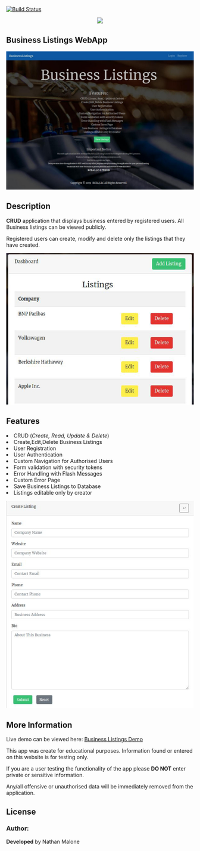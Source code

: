 [![Build Status](https://travis-ci.org/your/repo.svg?branch=master)](https://travis-ci.org/your/repo)

<p align="center"><img src="https://laravel.com/assets/img/components/logo-laravel.svg"></p>

## Business Listings WebApp

![Business Listings](public/images/businesslistings.jpg )

## Description
**CRUD**  application that displays business entered by registered users.
All Business listings can be viewed publicly. 

Registered users can create, modify and delete only the listings that they have created.

![Business Listings](public/images/dashboard-users.jpg )

## Features ##
<li>CRUD (<em>Create, Read, Update & Delete</em>)</li>
            <li>Create,Edit,Delete Business Listings</li>
            <li>User Registration</li>
            <li>User Authentication</li>
            <li>Custom Navigation for Authorised Users</li>
            <li>Form validation with security tokens</li>
            <li>Error Handling with Flash Messages</li>
            <li>Custom Error Page</li>
            <li>Save Business Listings to Database</li>
            <li>Listings editable only by creator</li>


![Business Listings](public/images/create-businesslisting.jpg )

## More Information ##
Live demo can be viewed here: 
[Business Listings Demo](https://businesslistings.kcenglishacademy.com/index.php)

This app was create for educational purposes. Information found or entered on this website is for testing only.

If you are a user testing the functionality of the app please **DO NOT**  enter private or sensitive information. 

Any/all offensive or unauthorised data will be immediately removed from the application.

## License

### Author:
**Developed**  by Nathan Malone


